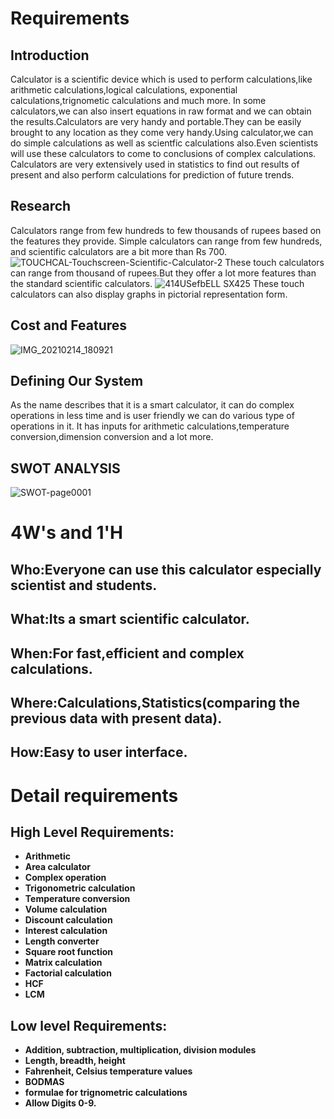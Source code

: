# Requirements
## Introduction
Calculator is a scientific device which is used to perform calculations,like arithmetic calculations,logical calculations, exponential calculations,trignometic calculations and much more. In some calculators,we can also insert equations in raw format and we can obtain the results.Calculators are very handy and portable.They can be easily brought to any location as they come very handy.Using calculator,we can do simple calculations as well as scientfic calculations also.Even scientists will use these calculators to come to conclusions of complex calculations. Calculators are very extensively used in statistics to find out results of present and also perform calculations for prediction of future trends.


## Research
Calculators range from few hundreds to few thousands of rupees based on the features they provide. Simple calculators can range from few hundreds, and scientific calculators are a bit more than Rs 700.
![TOUCHCAL-Touchscreen-Scientific-Calculator-2](https://user-images.githubusercontent.com/78857841/107878239-35970800-6ef7-11eb-9a86-d977480e0a5d.jpg)
These touch calculators can range from thousand of rupees.But they offer a lot more features than the standard scientific calculators.
![414USefbELL _SX425_](https://user-images.githubusercontent.com/78857841/107878265-624b1f80-6ef7-11eb-8d20-d5cae7a30274.jpg)
These touch calculators can also display graphs in pictorial representation form.
## Cost and Features
![IMG_20210214_180921](https://user-images.githubusercontent.com/78857458/107877147-9242f480-6ef0-11eb-8dd7-5e5d3efa82a7.jpg)

## Defining Our System
As the name describes that it is a smart calculator, it can do complex operations in less time and is user friendly we can do various type of operations in it.
It has inputs for arithmetic calculations,temperature conversion,dimension conversion and a lot more.
## SWOT ANALYSIS

![SWOT-page0001](https://user-images.githubusercontent.com/78857458/107876259-f1056f80-6eea-11eb-868c-049350074b1a.jpg)


# 4W&#39;s and 1&#39;H

## Who:Everyone can use this calculator especially scientist and students.

## What:Its a smart scientific calculator.

## When:For fast,efficient and complex calculations.

## Where:Calculations,Statistics(comparing the previous data with present data). 

## How:Easy to user interface.

# Detail requirements
## High Level Requirements: 
- **Arithmetic**
- **Area calculator**
- **Complex operation**
- **Trigonometric calculation**
- **Temperature conversion**
- **Volume calculation**
- **Discount calculation**
- **Interest calculation**
- **Length converter**
- **Square root function**
- **Matrix calculation**
- **Factorial calculation**
- **HCF**
- **LCM**


##  Low level Requirements:
- **Addition, subtraction, multiplication, division modules**
- **Length, breadth, height**
- **Fahrenheit, Celsius temperature values**
- **BODMAS**
- **formulae for trignometric calculations**
- **Allow Digits 0-9.**
